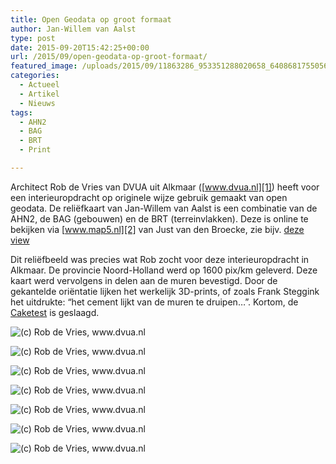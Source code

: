 ```yaml
---
title: Open Geodata op groot formaat
author: Jan-Willem van Aalst
type: post
date: 2015-09-20T15:42:25+00:00
url: /2015/09/open-geodata-op-groot-formaat/
featured_image: /uploads/2015/09/11863286_953351288020658_6408681755056942321_n-150x113.jpg
categories:
  - Actueel
  - Artikel
  - Nieuws
tags:
  - AHN2
  - BAG
  - BRT
  - Print

---
```

Architect Rob de Vries van DVUA uit Alkmaar ([www.dvua.nl][1]) heeft voor een interieuropdracht op originele wijze gebruik gemaakt van open geodata. De reliëfkaart van Jan-Willem van Aalst is een combinatie van de AHN2, de BAG (gebouwen) en de BRT (terreinvlakken). Deze is online te bekijken via [www.map5.nl][2] van Just van den Broecke, zie bijv. [deze view][3]

Dit reliëfbeeld was precies wat Rob zocht voor deze interieuropdracht in Alkmaar. De provincie Noord-Holland werd op 1600 pix/km geleverd. Deze kaart werd vervolgens in delen aan de muren bevestigd. Door de gekantelde oriëntatie lijken het werkelijk 3D-prints, of zoals Frank Steggink het uitdrukte: &#8220;het cement lijkt van de muren te druipen&#8230;&#8221;. Kortom, de [Caketest][4] is geslaagd.

<!--
<div id="attachment_899" style="width: 730px" class="wp-caption alignnone">
  <a href="/uploads/2015/09/11855806_953351234687330_1366543258719571284_n.jpg"><img aria-describedby="caption-attachment-899" loading="lazy" class="size-full wp-image-899" src="/uploads/2015/09/11855806_953351234687330_1366543258719571284_n.jpg" alt="(c) Rob de Vries, www.dvua.nl" width="720" height="960" srcset="/uploads/2015/09/11855806_953351234687330_1366543258719571284_n.jpg 720w, /uploads/2015/09/11855806_953351234687330_1366543258719571284_n-225x300.jpg 225w, /uploads/2015/09/11855806_953351234687330_1366543258719571284_n-113x150.jpg 113w" sizes="(max-width: 720px) 100vw, 720px" /></a>
  
  <p id="caption-attachment-899" class="wp-caption-text">
    (c) Rob de Vries, www.dvua.nl
  </p>
</div>
-->

![ (c) Rob de Vries, www.dvua.nl ](/uploads/2015/09/11855806_953351234687330_1366543258719571284_n.jpg)

<!--
<div id="attachment_900" style="width: 970px" class="wp-caption alignnone">
  <a href="/uploads/2015/09/11863286_953351288020658_6408681755056942321_n.jpg"><img aria-describedby="caption-attachment-900" loading="lazy" class="size-full wp-image-900" src="/uploads/2015/09/11863286_953351288020658_6408681755056942321_n.jpg" alt="(c) Rob de Vries, www.dvua.nl" width="960" height="720" srcset="/uploads/2015/09/11863286_953351288020658_6408681755056942321_n.jpg 960w, /uploads/2015/09/11863286_953351288020658_6408681755056942321_n-300x225.jpg 300w, /uploads/2015/09/11863286_953351288020658_6408681755056942321_n-200x150.jpg 200w, /uploads/2015/09/11863286_953351288020658_6408681755056942321_n-150x113.jpg 150w" sizes="(max-width: 960px) 100vw, 960px" /></a>
  
  <p id="caption-attachment-900" class="wp-caption-text">
    (c) Rob de Vries, www.dvua.nl
  </p>
</div>
-->

![ (c) Rob de Vries, www.dvua.nl ](/uploads/2015/09/11863286_953351288020658_6408681755056942321_n.jpg)

<!--
<div id="attachment_901" style="width: 910px" class="wp-caption alignnone">
  <a href="/uploads/2015/09/IMG_3886.jpg"><img aria-describedby="caption-attachment-901" loading="lazy" class="size-large wp-image-901" src="/uploads/2015/09/IMG_3886-1024x768.jpg" alt="(c) Rob de Vries, www.dvua.nl" width="900" height="675" srcset="/uploads/2015/09/IMG_3886-1024x768.jpg 1024w, /uploads/2015/09/IMG_3886-300x225.jpg 300w, /uploads/2015/09/IMG_3886-200x150.jpg 200w, /uploads/2015/09/IMG_3886-150x113.jpg 150w, /uploads/2015/09/IMG_3886.jpg 1280w" sizes="(max-width: 900px) 100vw, 900px" /></a>
  
  <p id="caption-attachment-901" class="wp-caption-text">
    (c) Rob de Vries, www.dvua.nl
  </p>
</div>
-->

![ (c) Rob de Vries, www.dvua.nl ](/uploads/2015/09/IMG_3886.jpg)

<!--
div id="attachment_902" style="width: 910px" class="wp-caption alignnone">
  <a href="/uploads/2015/09/IMG_3887.jpg"><img aria-describedby="caption-attachment-902" loading="lazy" class="size-large wp-image-902" src="/uploads/2015/09/IMG_3887-1024x768.jpg" alt="(c) Rob de Vries, www.dvua.nl" width="900" height="675" srcset="/uploads/2015/09/IMG_3887-1024x768.jpg 1024w, /uploads/2015/09/IMG_3887-300x225.jpg 300w, /uploads/2015/09/IMG_3887-200x150.jpg 200w, /uploads/2015/09/IMG_3887-150x113.jpg 150w, /uploads/2015/09/IMG_3887.jpg 1280w" sizes="(max-width: 900px) 100vw, 900px" /></a>
  
  <p id="caption-attachment-902" class="wp-caption-text">
    (c) Rob de Vries, www.dvua.nl
  </p>
</div>
-->

![ (c) Rob de Vries, www.dvua.nl ](/uploads/2015/09/IMG_3887.jpg)

<!--
<div id="attachment_903" style="width: 778px" class="wp-caption alignnone">
  <a href="/uploads/2015/09/IMG_3962.jpg"><img aria-describedby="caption-attachment-903" loading="lazy" class="size-large wp-image-903" src="/uploads/2015/09/IMG_3962-768x1024.jpg" alt="(c) Rob de Vries, www.dvua.nl" width="768" height="1024" srcset="/uploads/2015/09/IMG_3962-768x1024.jpg 768w, /uploads/2015/09/IMG_3962-225x300.jpg 225w, /uploads/2015/09/IMG_3962-113x150.jpg 113w" sizes="(max-width: 768px) 100vw, 768px" /></a>
  
  <p id="caption-attachment-903" class="wp-caption-text">
    (c) Rob de Vries, www.dvua.nl
  </p>
</div>
-->

![ (c) Rob de Vries, www.dvua.nl ](/uploads/2015/09/IMG_3962.jpg)

<!--
<div id="attachment_904" style="width: 910px" class="wp-caption alignnone">
  <a href="/uploads/2015/09/IMG_3965.jpg"><img aria-describedby="caption-attachment-904" loading="lazy" class="size-large wp-image-904" src="/uploads/2015/09/IMG_3965-1024x768.jpg" alt="(c) Rob de Vries, www.dvua.nl" width="900" height="675" srcset="/uploads/2015/09/IMG_3965-1024x768.jpg 1024w, /uploads/2015/09/IMG_3965-300x225.jpg 300w, /uploads/2015/09/IMG_3965-200x150.jpg 200w, /uploads/2015/09/IMG_3965-150x113.jpg 150w" sizes="(max-width: 900px) 100vw, 900px" /></a>
  
  <p id="caption-attachment-904" class="wp-caption-text">
    (c) Rob de Vries, www.dvua.nl
  </p>
</div>
-->

![ (c) Rob de Vries, www.dvua.nl ](/uploads/2015/09/IMG_3965.jpg)

<!--
<div id="attachment_905" style="width: 778px" class="wp-caption alignnone">
  <a href="/uploads/2015/09/IMG_3967.jpg"><img aria-describedby="caption-attachment-905" loading="lazy" class="size-large wp-image-905" src="/uploads/2015/09/IMG_3967-768x1024.jpg" alt="(c) Rob de Vries, www.dvua.nl" width="768" height="1024" srcset="/uploads/2015/09/IMG_3967-768x1024.jpg 768w, /uploads/2015/09/IMG_3967-225x300.jpg 225w, /uploads/2015/09/IMG_3967-113x150.jpg 113w" sizes="(max-width: 768px) 100vw, 768px" /></a>
  
  <p id="caption-attachment-905" class="wp-caption-text">
    (c) Rob de Vries, www.dvua.nl
  </p>
-->

![ (c) Rob de Vries, www.dvua.nl ](/uploads/2015/09/IMG_3967.jpg)

[1]: http://www.dvua.nl
[2]: http://www.map5.nl
[3]: http://app.map5.nl/nltopo/#rd/relief_struct/6/113739.2/496089.3
[4]: http://blog.okfn.org/2010/03/15/the-cake-test-of-freedom/

